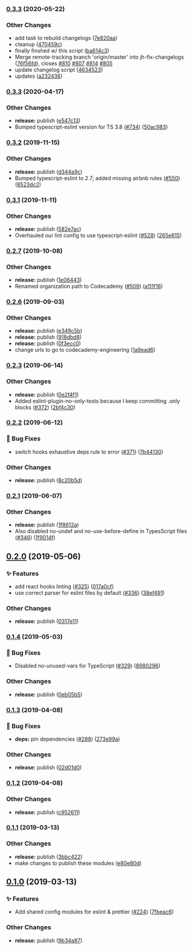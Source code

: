 ### [0.3.3](http://github.com/Codecademy/client-modules/compare/@codecademy/eslint-config@0.3.3...@codecademy/eslint-config@0.3.3) (2020-05-22)


### Other Changes

* add task to rebuild changelogs ([7e820aa](http://github.com/Codecademy/client-modules/commit/7e820aa2c12dc772cb693d35f726ddc95abfe591))
* cleanup ([470459c](http://github.com/Codecademy/client-modules/commit/470459c03dbeab59c5b1598e27a73384ecea1c8e))
* finally finshed w/ this script ([ba614c3](http://github.com/Codecademy/client-modules/commit/ba614c3f8a64386dc427fdd047bdb9d31dcfbbda))
* Merge remote-tracking branch 'origin/master' into jh-fix-changelogs ([76f56fd](http://github.com/Codecademy/client-modules/commit/76f56fd6ccbf3396b5ad86e6adb94d26cfb14c24)), closes [#810](http://github.com/Codecademy/client-modules/issues/810) [#807](http://github.com/Codecademy/client-modules/issues/807) [#814](http://github.com/Codecademy/client-modules/issues/814) [#805](http://github.com/Codecademy/client-modules/issues/805)
* update changelog script ([4634523](http://github.com/Codecademy/client-modules/commit/4634523684cf12fc7dcd21bd4c0d7ecbbc8c1bc1))
* updates ([a232436](http://github.com/Codecademy/client-modules/commit/a23243626136c4492b4f1e01a4d8d17ffd85f7be))

### [0.3.3](http://github.com/Codecademy/client-modules/compare/@codecademy/eslint-config@0.3.2...@codecademy/eslint-config@0.3.3) (2020-04-17)


### Other Changes

* **release:** publish ([e547c13](http://github.com/Codecademy/client-modules/commit/e547c1375441dc255e0c19c579e41a7d8dd6b8f0))
* Bumped typescript-eslint version for TS 3.8 ([#734](http://github.com/Codecademy/client-modules/issues/734)) ([50ac983](http://github.com/Codecademy/client-modules/commit/50ac98358a5f615cbdcc16143c9293470a74d444))

### [0.3.2](http://github.com/Codecademy/client-modules/compare/@codecademy/eslint-config@0.3.1...@codecademy/eslint-config@0.3.2) (2019-11-15)


### Other Changes

* **release:** publish ([d344a9c](http://github.com/Codecademy/client-modules/commit/d344a9cabe82f2f43fea0c49ed1a5c7e137e55f1))
* Bumped typescript-eslint to 2.7; added missing airbnb rules ([#550](http://github.com/Codecademy/client-modules/issues/550)) ([6523dc2](http://github.com/Codecademy/client-modules/commit/6523dc27330c094f667e26469d37b4d651065e72))

### [0.3.1](http://github.com/Codecademy/client-modules/compare/@codecademy/eslint-config@0.2.7...@codecademy/eslint-config@0.3.1) (2019-11-11)


### Other Changes

* **release:** publish ([582e7ac](http://github.com/Codecademy/client-modules/commit/582e7ac96411e3f5ae2ee7fdcb1e7cace332849e))
* Overhauled our lint config to use typescript-eslint ([#528](http://github.com/Codecademy/client-modules/issues/528)) ([265e615](http://github.com/Codecademy/client-modules/commit/265e6154695671aa9905929bfb71da3a31932c91))

### [0.2.7](http://github.com/Codecademy/client-modules/compare/@codecademy/eslint-config@0.2.6...@codecademy/eslint-config@0.2.7) (2019-10-08)


### Other Changes

* **release:** publish ([1e06443](http://github.com/Codecademy/client-modules/commit/1e0644312a5732da1da567b1514f6ce4f528c0e6))
* Renamed organization path to Codecademy ([#509](http://github.com/Codecademy/client-modules/issues/509)) ([a111f16](http://github.com/Codecademy/client-modules/commit/a111f166629a7a15b957e9eded87fedfeb9736f1))

### [0.2.6](http://github.com/Codecademy/client-modules/compare/@codecademy/eslint-config@0.2.3...@codecademy/eslint-config@0.2.6) (2019-09-03)


### Other Changes

* **release:** publish ([e349c5b](http://github.com/Codecademy/client-modules/commit/e349c5bafc64c86a86c982e24b37287faa1e9c2a))
* **release:** publish ([918dbd8](http://github.com/Codecademy/client-modules/commit/918dbd83203c30cf2adefa2fa08250a0b6ae2ca0))
* **release:** publish ([0f3ecc0](http://github.com/Codecademy/client-modules/commit/0f3ecc0d3df7cc4a0614ffa4c299207233f2f317))
* change urls to go to codecademy-engineering ([1a9ead6](http://github.com/Codecademy/client-modules/commit/1a9ead6aaff2e0ad6af39f64ecb87b5dd510991b))

### [0.2.3](http://github.com/Codecademy/client-modules/compare/@codecademy/eslint-config@0.2.2...@codecademy/eslint-config@0.2.3) (2019-06-14)


### Other Changes

* **release:** publish ([0e2f4f1](http://github.com/Codecademy/client-modules/commit/0e2f4f1614ccab447eedb07cc3edf84218a193af))
* Added eslint-plugin-no-only-tests because I keep committing .only blocks ([#372](http://github.com/Codecademy/client-modules/issues/372)) ([2bf4c30](http://github.com/Codecademy/client-modules/commit/2bf4c3090763b7977bee4df69ff308988d231143))

### [0.2.2](http://github.com/Codecademy/client-modules/compare/@codecademy/eslint-config@0.2.1...@codecademy/eslint-config@0.2.2) (2019-06-12)


### 🐛 Bug Fixes

* switch hooks exhaustive deps rule to error ([#371](http://github.com/Codecademy/client-modules/issues/371)) ([7b44130](http://github.com/Codecademy/client-modules/commit/7b44130d23863ba812c5e99a1942a9aed88cdd23))


### Other Changes

* **release:** publish ([8c20b5d](http://github.com/Codecademy/client-modules/commit/8c20b5d1affc5a93faacbacff29ec0d1d01da5fd))

### [0.2.1](http://github.com/Codecademy/client-modules/compare/@codecademy/eslint-config@0.2.0...@codecademy/eslint-config@0.2.1) (2019-06-07)


### Other Changes

* **release:** publish ([1f8612a](http://github.com/Codecademy/client-modules/commit/1f8612ae1a9b7b0202ff499a4d3fbb2715a787d3))
* Also disabled no-undef and no-use-before-define in TypesScript files ([#346](http://github.com/Codecademy/client-modules/issues/346)) ([1f9014f](http://github.com/Codecademy/client-modules/commit/1f9014ff368473b4bacc3c668bd91ce419988d50))

## [0.2.0](http://github.com/Codecademy/client-modules/compare/@codecademy/eslint-config@0.1.4...@codecademy/eslint-config@0.2.0) (2019-05-06)


### ✨ Features

* add react hooks linting ([#325](http://github.com/Codecademy/client-modules/issues/325)) ([017a0cf](http://github.com/Codecademy/client-modules/commit/017a0cf9743a462b3e493637cf8893252268acad))
* use correct parser for eslint files by default ([#336](http://github.com/Codecademy/client-modules/issues/336)) ([38ef491](http://github.com/Codecademy/client-modules/commit/38ef4919fc6934c8c02ffbb4a4341eec66d2ef49))


### Other Changes

* **release:** publish ([0317e11](http://github.com/Codecademy/client-modules/commit/0317e11800dc5d9ca75a33b5ab2a34c216810a61))

### [0.1.4](http://github.com/Codecademy/client-modules/compare/@codecademy/eslint-config@0.1.3...@codecademy/eslint-config@0.1.4) (2019-05-03)


### 🐛 Bug Fixes

* Disabled no-unused-vars for TypeScript ([#329](http://github.com/Codecademy/client-modules/issues/329)) ([8980296](http://github.com/Codecademy/client-modules/commit/89802963cb41307dedaf1f9d5a18fda2ba5e3cc9))


### Other Changes

* **release:** publish ([0eb05b5](http://github.com/Codecademy/client-modules/commit/0eb05b5984f9a92b8f871bc59664ebfa65d3905e))

### [0.1.3](http://github.com/Codecademy/client-modules/compare/@codecademy/eslint-config@0.1.2...@codecademy/eslint-config@0.1.3) (2019-04-08)


### 🐛 Bug Fixes

* **deps:** pin dependencies ([#288](http://github.com/Codecademy/client-modules/issues/288)) ([273e99a](http://github.com/Codecademy/client-modules/commit/273e99a6d677ce70185b318deb30e82d3b7b44ba))


### Other Changes

* **release:** publish ([02d01d0](http://github.com/Codecademy/client-modules/commit/02d01d05a8b8f9a1541ca79005786972ab6e77b9))

### [0.1.2](http://github.com/Codecademy/client-modules/compare/@codecademy/eslint-config@0.1.1...@codecademy/eslint-config@0.1.2) (2019-04-08)


### Other Changes

* **release:** publish ([c952611](http://github.com/Codecademy/client-modules/commit/c95261101c902c1665e2fe1ed2e18200637cc653))

### [0.1.1](http://github.com/Codecademy/client-modules/compare/@codecademy/eslint-config@0.1.0...@codecademy/eslint-config@0.1.1) (2019-03-13)


### Other Changes

* **release:** publish ([3bbc422](http://github.com/Codecademy/client-modules/commit/3bbc4221e677a39e6bfd1116742ed95abd9ed012))
* make changes to publish these modules ([e80e80d](http://github.com/Codecademy/client-modules/commit/e80e80d225d32ab1ce29ed203f90091fe0ac6ca5))

## [0.1.0](http://github.com/Codecademy/client-modules/compare/7fbeac653543741010003d5fce81cf6bdb1b9291...@codecademy/eslint-config@0.1.0) (2019-03-13)


### ✨ Features

* Add shared config modules for eslint & prettier ([#224](http://github.com/Codecademy/client-modules/issues/224)) ([7fbeac6](http://github.com/Codecademy/client-modules/commit/7fbeac653543741010003d5fce81cf6bdb1b9291))


### Other Changes

* **release:** publish ([9b34a87](http://github.com/Codecademy/client-modules/commit/9b34a87f75a963d7a360f5826354bc72f62bde7e))

